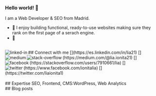 ### Hello world! 👋
I am a Web Developer & SEO from Madrid.
- 🔭 I enjoy building functional, ready-to-use websites making sure they rank on the first page of a serach engine.
- 🌱 
<br>
## Connect with me
[<img align="left" alt="linked-in" src="https://img.shields.io/badge/linkedin-%230077B5.svg?&style=for-the-badge&logo=linkedin&logoColor=white" />](https://es.linkedin.com/in/lia21)
[<img align="left" alt="medium" src="https://img.shields.io/badge/medium-%2312100E.svg?&style=for-the-badge&logo=medium&logoColor=white" />](https://medium.com/@lia.ionita21)
[<img align="left" alt="stack-overflow" src="https://img.shields.io/badge/stack%20overflow-FE7A16?logo=stack-overflow&logoColor=white&style=for-the-badge" />](https://stackoverflow.com/users/7910661/lia)
[<img align="left" alt="facebook" src="https://img.shields.io/badge/facebook-%231877F2.svg?&style=for-the-badge&logo=facebook&logoColor=white" />](https://www.facebook.com/ionitalia)
[<img align="left" alt="twitter" src="https://img.shields.io/badge/twitter-%231DA1F2.svg?&style=for-the-badge&logo=twitter&logoColor=white" />](https://twitter.com/liaionita1)
<br>
<br>
## Expertise
<!--
<img align="left" alt="SEP" src="https://img.shields.io/badge/react%20-%23/>
<img align="left" alt="Frontend" src="https://img.shields.io/badge/node.js%20-%2343853D.svg?&style=for-the-badge&logo=node.js&logoColor=white" />
<img align="left" alt="CMS" src="https://img.shields.io/badge/Amazon%20AWS-%23232F3E?logo=amazon-aws&logoColor=white&style=for-the-badge" />
-->
SEO, Frontend, CMS:WordPress, Web Analytics
<br>
## Blog posts
<!-- BLOG-POST-LIST:START -->
 
<!-- BLOG-POST-LIST:END -->
